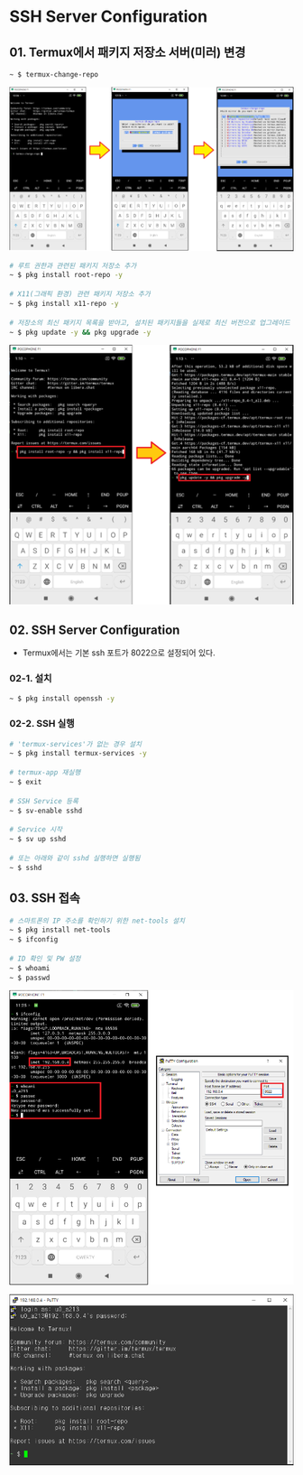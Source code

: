 # SSH Server Configuration

## 01. Termux에서 패키지 저장소 서버(미러) 변경

```bash
~ $ termux-change-repo
```

![02-1](https://github.com/revenge1005/android-homelab-with-termux/blob/main/02.%20SSH/02-1.png)

```bash
# 루트 권한과 관련된 패키지 저장소 추가
~ $ pkg install root-repo -y

# X11(그래픽 환경) 관련 패키지 저장소 추가
~ $ pkg install x11-repo -y

# 저장소의 최신 패키지 목록을 받아고, 설치된 패키지들을 실제로 최신 버전으로 업그레이드
~ $ pkg update -y && pkg upgrade -y
```

![02-2](https://github.com/revenge1005/android-homelab-with-termux/blob/main/02.%20SSH/02-2.png)

## 02. SSH Server Configuration

- Termux에서는 기본 ssh 포트가 8022으로 설정되어 있다.

### 02-1. 설치

```bash
~ $ pkg install openssh -y
```

### 02-2. SSH 실행

```bash
# 'termux-services'가 없는 경우 설치
~ $ pkg install termux-services -y

# termux-app 재실행
~ $ exit

# SSH Service 등록
~ $ sv-enable sshd

# Service 시작
~ $ sv up sshd

# 또는 아래와 같이 sshd 실행하면 실행됨
~ $ sshd
```

## 03. SSH 접속

```bash
# 스마트폰의 IP 주소를 확인하기 위한 net-tools 설치
~ $ pkg install net-tools
~ $ ifconfig

# ID 확인 및 PW 설정
~ $ whoami
~ $ passwd
```

![02-3](https://github.com/revenge1005/android-homelab-with-termux/blob/main/02.%20SSH/02-3.png)

![02-4](https://github.com/revenge1005/android-homelab-with-termux/blob/main/02.%20SSH/02-4.png)